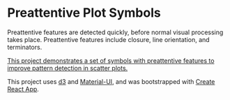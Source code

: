 # Preattentive Plot Symbols

Preattentive features are detected quickly, before normal visual processing takes place.  Preattentive features include closure, line orientation, and terminators.

[This project demonstrates a set of symbols with preattentive features to improve pattern detection in scatter plots.](https://hemanrobinson.github.io/preattentive/)

This project uses [d3](https://github.com/d3/d3) and [Material-UI](https://github.com/mui-org/material-ui), and was bootstrapped with [Create React App](https://github.com/facebook/create-react-app).

